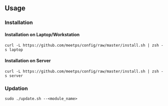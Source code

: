 ## Usage

### Installation

#### Installation on Laptop/Workstation

`curl -L https://github.com/meetps/config/raw/master/install.sh | zsh -s laptop`


#### Installation on Server
`curl -L https://github.com/meetps/config/raw/master/install.sh | zsh -s server`


### Updation

`sudo ./update.sh --<module_name>`
